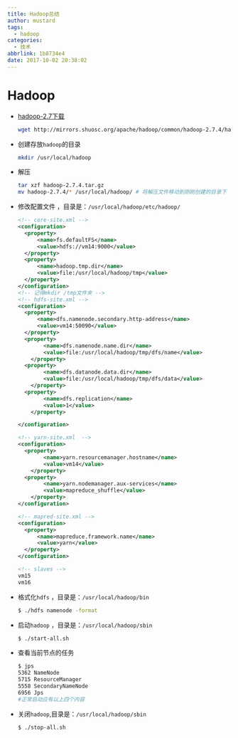 ```yaml
---
title: Hadoop总结
author: mustard
tags:
  - hadoop
categories:
  - 技术
abbrlink: 1b8734e4
date: 2017-10-02 20:38:02
---
```


# Hadoop

* [hadoop-2.7下载](http://mirrors.shuosc.org/apache/hadoop/common/hadoop-2.7.4/hadoop-2.7.4.tar.gz)

  ```bash
  wget http://mirrors.shuosc.org/apache/hadoop/common/hadoop-2.7.4/hadoop-2.7.4.tar.gz
  ```

* 创建存放`hadoop`的目录

  ```bash
  mkdir /usr/local/hadoop
  ```

* 解压 

  ```bash
  tar xzf hadoop-2.7.4.tar.gz
  mv hadoop-2.7.4/* /usr/local/hadoop/ # 将解压文件移动到刚刚创建的目录下
  ```

* 修改配置文件 ，目录是：`/usr/local/hadoop/etc/hadoop/`

  ```xml
  <!-- core-site.xml -->
  <configuration>
  	<property>
  		<name>fs.defaultFS</name>
  		<value>hdfs://vm14:9000</value>
  	</property>
  	<property>
  		<name>hadoop.tmp.dir</name>
  		<value>file:/usr/local/hadoop/tmp</value>
  	</property>
  </configuration>
  <!-- 记得mkdir /tmp文件夹 -->
  <!-- hdfs-site.xml -->
  <configuration>
  	<property>
  		<name>dfs.namenode.secondary.http-address</name>
  		<value>vm14:50090</value>
  	</property>
  	<property>
          <name>dfs.namenode.name.dir</name>
          <value>file:/usr/local/hadoop/tmp/dfs/name</value>
      </property>
  	<property>
          <name>dfs.datanode.data.dir</name>
          <value>file:/usr/local/hadoop/tmp/dfs/data</value>
      </property>
  	<property>
          <name>dfs.replication</name>
          <value>1</value>
      </property>

  </configuration>

  <!-- yarn-site.xml  -->
  <configuration>
  	<property>
          <name>yarn.resourcemanager.hostname</name>
          <value>vm14</value>
      </property>
  	<property>
          <name>yarn.nodemanager.aux-services</name>
          <value>mapreduce_shuffle</value>
      </property>
  </configuration>

  <!-- mapred-site.xml -->
  <configuration>
  	<property>
  		<name>mapreduce.framework.name</name>
  		<value>yarn</value>
  	</property>
  </configuration>

  <!-- slaves -->
  vm15
  vm16
  ```

* 格式化`hdfs` ，目录是：`/usr/local/hadoop/bin`

  ```bash
  $ ./hdfs namenode -format 
  ```


* 启动`hadoop` ，目录是：`/usr/local/hadoop/sbin`

  ```bash
  $ ./start-all.sh
  ```

* 查看当前节点的任务

  ```bash
  $ jps
  5362 NameNode
  5715 ResourceManager
  5558 SecondaryNameNode
  6956 Jps
  #正常启动应有以上四个内容
  ```

* 关闭`hadoop`,目录是：`/usr/local/hadoop/sbin`

  ```bash
  $ ./stop-all.sh
  ```

  